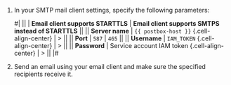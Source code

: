 1. In your SMTP mail client settings, specify the following parameters:

    #|
    || | **Email client supports STARTTLS** | **Email client supports SMTPS instead of STARTTLS** ||
    || **Server name** | `{{ postbox-host }}` {.cell-align-center} | > ||
    || **Port** | `587` | `465` ||
    || **Username** | `IAM_TOKEN` {.cell-align-center} | > ||
    || **Password** | Service account IAM token {.cell-align-center} | > ||
    |#

1. Send an email using your email client and make sure the specified recipients receive it.
